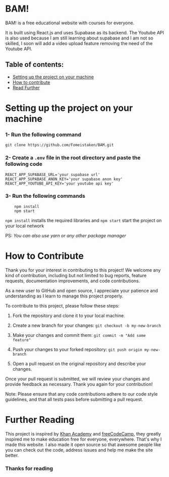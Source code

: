 # BAM!

BAM! is a free educational website with courses for everyone.

It is built using React.js and uses Supabase as its backend. The Youtube API is also used because I am still learning about supabase and I am not so skilled, I soon will add a video upload feature removing the need of the Youtube API.

## Table of contents:
- [Setting up the project on your machine](#setup)
- [How to contribute](#contribute)
- [Read Further](#further)


# Setting up the project on your machine <a name="setup"></a>

### 1- Run the following command
    git clone https://github.com/Fomeistaken/BAM.git

### 2- Create a `.env` file in the root directory and paste the following code
    REACT_APP_SUPABASE_URL='your supabase url'
    REACT_APP_SUPABASE_ANON_KEY='your supabase anon key'
    REACT_APP_YOUTUBE_API_KEY='your youtube api key'

### 3- Run the following commands
        npm install
        npm start
`npm install` installs the required libraries and
`npm start` start the project on your local network

PS: _You can also use yarn or any other package manager_


# How to Contribute <a name="contribute"></a>
Thank you for your interest in contributing to this project! We welcome any kind of contribution, including but not limited to bug reports, feature requests, documentation improvements, and code contributions.

As a new user to GitHub and open source, I appreciate your patience and understanding as I learn to manage this project properly. 

To contribute to this project, please follow these steps:

1. Fork the repository and clone it to your local machine.

2. Create a new branch for your changes: `git checkout -b my-new-branch`

3. Make your changes and commit them: `git commit -m "Add some feature"`

4. Push your changes to your forked repository: `git push origin my-new-branch`

5. Open a pull request on the original repository and describe your changes.

Once your pull request is submitted, we will review your changes and provide feedback as necessary. Thank you again for your contribution!

Note: Please ensure that any code contributions adhere to our code style guidelines, and that all tests pass before submitting a pull request.

# Further Reading <a name="further"></a>

This project is inspired by [Khan Academy](https://www.khanacademy.org/) and [freeCodeCamp](https://www.freecodecamp.org/), they greatly inspired me to make education free for everyone, everywhere. That's why I made this website. I also made it open source so that awesome people like you can check out the code, address issues and help me make the site better. 

### Thanks for reading